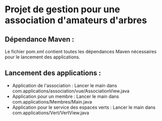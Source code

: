 # Projet de gestion pour une association d'amateurs d'arbres

## Dépendance Maven :
Le fichier pom.xml contient toutes les dépendances Maven nécessaires pour le lancement des applications.

## Lancement des applications :
- Application de l'association : Lancer le main dans com.applications/association/vue/AssociationView.java
- Application pour un membre : Lancer le main dans com.applications/Membres/Main.java
- Application pour le service des espaces verts : Lancer le main dans com.applications/Vert/VertView.java
  
